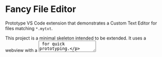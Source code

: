 # Fancy File Editor

Prototype VS Code extension that demonstrates a Custom Text Editor for files matching `*.mytxt`.

This project is a minimal skeleton intended to be extended. It uses a webview with a <textarea>
for quick prototyping.

How to build

1. Install dev deps: `npm install` (run from c:\dev\amble\fancy-file-editor)
2. Build: `npm run build`
3. Launch from VS Code using the "Run Extension" launch target.

Notes

- This is a prototype; the webview HTML is inlined in `src/extension.ts` to keep the example compact.
- When extending, serve webview assets through `webview.asWebviewUri` and add a Content-Security-Policy.
